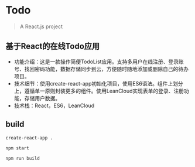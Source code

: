 # Todo

> A React.js project

## 基于React的在线Todo应用

- 功能介绍：这是一款操作简便TodoList应用。支持多用户在线注册、登录账号、找回密码功能，数据存储同步到云，方便随时随地添加或删除自己的待办项目。
- 技术细节：使用create-react-app初始化项目，使用ES6语法。组件上划分上，遵循单一原则封装更多的组件。使用LeanCloud实现表单的登录、注册功能，存储用户数据。
- 技术栈：React，ES6，LeanCloud

## build

```
create-react-app . 

npm start

npm run build
```
